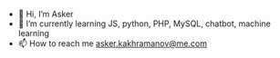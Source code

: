 - 👋 Hi, I’m Asker
- 🌱 I’m currently learning JS, python, PHP, MySQL, chatbot, machine learning
- 📫 How to reach me asker.kakhramanov@me.com

<!---
Gakhramanzode/Gakhramanzode is a ✨ special ✨ repository because its `README.md` (this file) appears on your GitHub profile.
You can click the Preview link to take a look at your changes.
--->
